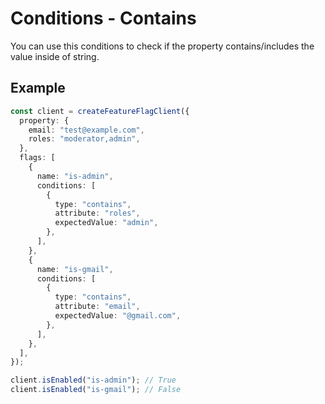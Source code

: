 # Conditions - Contains

You can use this conditions to check if the property contains/includes the value inside of string.

## Example

```ts
const client = createFeatureFlagClient({
  property: {
    email: "test@example.com",
    roles: "moderator,admin",
  },
  flags: [
    {
      name: "is-admin",
      conditions: [
        {
          type: "contains",
          attribute: "roles",
          expectedValue: "admin",
        },
      ],
    },
    {
      name: "is-gmail",
      conditions: [
        {
          type: "contains",
          attribute: "email",
          expectedValue: "@gmail.com",
        },
      ],
    },
  ],
});

client.isEnabled("is-admin"); // True
client.isEnabled("is-gmail"); // False
```

